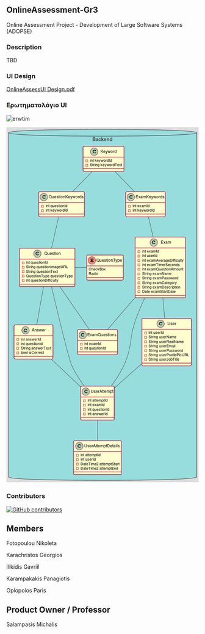 ## OnlineAssessment-Gr3
Online Assessment Project - Development of Large Software Systems (ADOPSE)
### Description
TBD

### UI Design
[OnlineAssessUI Design.pdf](https://github.com/IGabrielIli/OnlineAssessment-Gr3/files/8681032/OnlineAssessUI.Design.pdf)

### Ερωτηματολόγιο UI
![erwtim](https://user-images.githubusercontent.com/100962867/170123159-44ed6d50-3466-4bb1-87b2-6953fb283984.png)




![UML](./current_uml2.png?t=1)
### Contributors
[![GitHub contributors](https://contrib.rocks/image?repo=IGabrielIli/OnlineAssessment-Gr3)](https://github.com/IGabrielIli/OnlineAssessment-Gr3/graphs/contributors)

## Members
Fotopoulou Nikoleta

Karachristos Georgios

Ilikidis Gavriil

Karampakakis Panagiotis

Oplopoios Paris

## Product Owner / Professor

Salampasis Michalis

